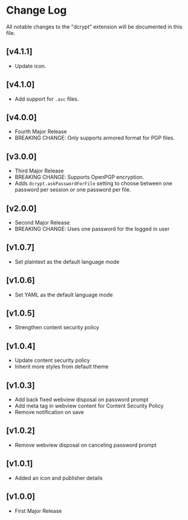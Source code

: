 # Change Log

All notable changes to the "dcrypt" extension will be documented in this file.

## [v4.1.1]

- Update icon.

## [v4.1.0]

- Add support for `.asc` files.

## [v4.0.0]

- Fourth Major Release
- BREAKING CHANGE: Only supports armored format for PGP files.

## [v3.0.0]

- Third Major Release
- BREAKING CHANGE: Supports OpenPGP encryption.
- Adds `dcrypt.askPasswordForFile` setting to choose between one password per session or one password per file.

## [v2.0.0]

- Second Major Release
- BREAKING CHANGE: Uses one password for the logged in user

## [v1.0.7]

- Set plaintext as the default language mode

## [v1.0.6]

- Set YAML as the default language mode

## [v1.0.5]

- Strengthen content security policy

## [v1.0.4]

- Update content security policy
- Inherit more styles from default theme

## [v1.0.3]

- Add back fixed webview disposal on password prompt
- Add meta tag in webview content for Content Security Policy
- Remove notification on save

## [v1.0.2]

- Remove webview disposal on canceling password prompt

## [v1.0.1]

- Added an icon and publisher details

## [v1.0.0]

- First Major Release
